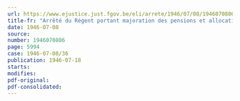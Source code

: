 ```yaml
---
url: https://www.ejustice.just.fgov.be/eli/arrete/1946/07/08/1946070806/justel
title-fr: "Arrêté du Régent portant majoration des pensions et allocations affectées d'une partie mobile en exécution de la loi du 28 juillet 1926, et des secours accordés à défaut de pension à des militaires ou à leurs ayants droit"
date: 1946-07-08
source:
number: 1946070806
page: 5994
case: 1946-07-08/36
publication: 1946-07-18
starts:
modifies:
pdf-original:
pdf-consolidated:
---
```


